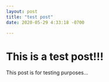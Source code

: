```yaml
---
layout: post
title: "test post"
date: 2020-05-29 4:33:18 -0700

---
```


# This is a test post!!!

This post is for testing purposes...